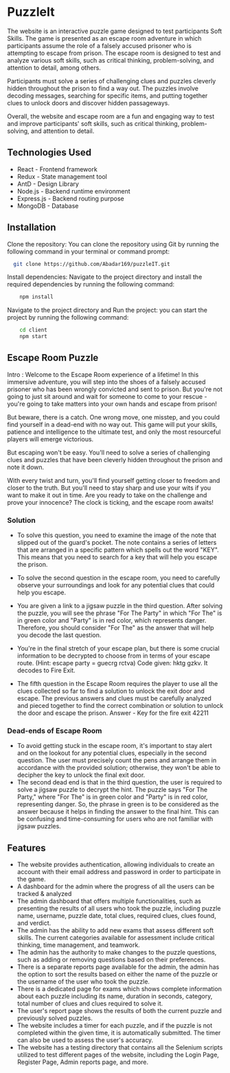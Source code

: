 
# PuzzleIt

The website is an interactive puzzle game designed to test participants Soft Skills. The game is presented as an escape room adventure in which participants assume the role of a falsely accused prisoner who is attempting to escape from prison.
The escape room is designed to test and analyze various soft skills, such as critical thinking, problem-solving, and attention to detail, among others.

Participants must solve a series of challenging clues and puzzles cleverly hidden throughout the prison to find a way out. The puzzles involve decoding messages, searching for specific items, and putting together clues to unlock doors and discover hidden passageways.

Overall, the website and escape room are a fun and engaging way to test and improve participants' soft skills, such as critical thinking, problem-solving, and attention to detail.



## Technologies Used

- React - Frontend framework
- Redux - State management tool
- AntD  - Design Library
- Node.js - Backend runtime environment
- Express.js - Backend routing purpose
- MongoDB - Database


## Installation

Clone the repository: You can clone the repository using Git by running the following command in your terminal or command prompt:

```bash
  git clone https://github.com/Abadar169/puzzleIT.git

```

Install dependencies: Navigate to the project directory and install the required dependencies by running the following command:

```bash
    npm install
```

Navigate to the project directory and Run the project: you can start the project by running the following command:
```bash
    cd client
    npm start
```




    
## Escape Room Puzzle 
Intro : 
Welcome to the Escape Room experience of a lifetime! In this immersive adventure, you will step into the shoes of a falsely accused prisoner who has been wrongly convicted and sent to prison. But you're not going to just sit around and wait for someone to come to your rescue - you're going to take matters into your own hands and escape from prison!

But beware, there is a catch. One wrong move, one misstep, and you could find yourself in a dead-end with no way out. This game will put your skills, patience and intelligence to the ultimate test, and only the most resourceful players will emerge victorious.

But escaping won't be easy. You'll need to solve a series of challenging clues and puzzles that have been cleverly hidden throughout the prison and note it down.

With every twist and turn, you'll find yourself getting closer to freedom and closer to the truth. But you'll need to stay sharp and use your wits if you want to make it out in time. Are you ready to take on the challenge and prove your innocence? The clock is ticking, and the escape room awaits!

### Solution
- To solve this question, you need to examine the image of the note that slipped out of the guard's pocket. The note contains a series of letters that are arranged in a specific pattern which spells out the word "KEY". This means that you need to search for a key that will help you escape the prison.

- To solve the second question in the escape room, you need to carefully observe your surroundings and look for any potential clues that could help you escape.

- You are given a link to a jigsaw puzzle in the third question. After solving the puzzle, you will see the phrase "For The Party" in which "For The" is in green color and "Party" is in red color, which represents danger. Therefore, you should consider "For The" as the answer that will help you decode the last question.

- You're in the final stretch of your escape plan, but there is some crucial information to be decrypted to choose from in terms of your escape route. (Hint: escape party = guecrg rctva) Code given: hktg gzkv. It decodes to Fire Exit.

- The fifth question in the Escape Room requires the player to use all the clues collected so far to find a solution to unlock the exit door and escape. The previous answers and clues must be carefully analyzed and pieced together to find the correct combination or solution to unlock the door and escape the prison. Answer - Key for the fire exit 42211

### Dead-ends of Escape Room
- To avoid getting stuck in the escape room, it's important to stay alert and on the lookout for any potential clues, especially in the second question. The user must precisely count the pens and arrange them in accordance with the provided solution; otherwise, they won't be able to decipher the key to unlock the final exit door.
- The second dead end is that in the third question, the user is required to solve a jigsaw puzzle to decrypt the hint. The puzzle says "For The Party," where "For The" is in green color and "Party" is in red color, representing danger. So, the phrase in green is to be considered as the answer because it helps in finding the answer to the final hint. This can be confusing and time-consuming for users who are not familiar with jigsaw puzzles.

## Features
- The website provides authentication, allowing individuals to create an account with their email address and password in order to participate in the game.
- A dashboard for the admin where the progress of all the users can be tracked & analyzed
- The admin dashboard that offers multiple functionalities, such as presenting the results of all users who took the puzzle, including puzzle name, username, puzzle date, total clues, required clues, clues found, and verdict.
- The admin has the ability to add new exams that assess different soft skills. The current categories available for assessment include critical thinking, time management, and teamwork.
- The admin has the authority to make changes to the puzzle questions, such as adding or removing questions based on their preferences.
- There is a separate reports page available for the admin, the admin has the option to sort the results based on either the name of the puzzle or the username of the user who took the puzzle.
- There is a dedicated page for exams which shows complete information about each puzzle including its name, duration in seconds, category, total number of clues and clues required to solve it.
- The user's report page shows the results of both the current puzzle and previously solved puzzles.
- The website includes a timer for each puzzle, and if the puzzle is not completed within the given time, it is automatically submitted. The timer can also be used to assess the user's accuracy.
- The website has a testing directory that contains all the Selenium scripts utilized to test different pages of the website, including the Login Page, Register Page, Admin reports page, and more.
